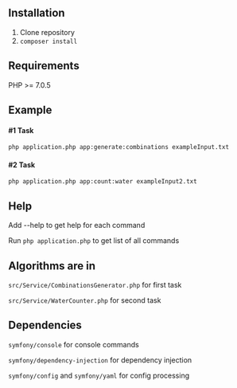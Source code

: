 Installation
------------

1. Clone repository
2. `composer install`

Requirements
------------
PHP >= 7.0.5

Example
-------
#### #1 Task

`php application.php app:generate:combinations exampleInput.txt` 

#### #2 Task

`php application.php app:count:water exampleInput2.txt` 

Help
----
Add --help to get help for each command

Run `php application.php` to get list of all commands

Algorithms are in 
-----------------

`src/Service/CombinationsGenerator.php` for first task

`src/Service/WaterCounter.php` for second task



Dependencies
------------
`symfony/console` for console commands

`symfony/dependency-injection` for dependency injection

`symfony/config` and `symfony/yaml` for config processing 
